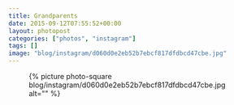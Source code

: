 ```yaml
---
title: Grandparents
date: 2015-09-12T07:55:52+00:00
layout: photopost
categories: ["photos", "instagram"]
tags: []
image: "blog/instagram/d060d0e2eb52b7ebcf817dfdbcd47cbe.jpg"
---
```


<figure class="photo photo--square">
  {% picture photo-square blog/instagram/d060d0e2eb52b7ebcf817dfdbcd47cbe.jpg alt="" %}
</figure>


